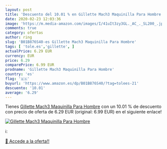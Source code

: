 ```yaml
---
layout: post
title: 'Descuento del 10.01 % en Gillette Mach3 Maquinilla Para Hombre'
date: 2020-02-23 12:03:36
image: 'https://m.media-amazon.com/images/I/41uIt3zy3GL._AC_._SL200_.jpg'
comments: true
category: ofertas
author: ring
slug: 'B01B876S40-es Gillette Mach3 Maquinilla Para Hombre'
tags: [ 'tole.es','gillette', ]
actualPrice: 6.29 EUR
currency: EUR
price: 6.29
comparePrice: 6.99 EUR
prodname: 'Gillette Mach3 Maquinilla Para Hombre'
country: 'es'
flag: '🇪🇸'
buyurl: 'https://www.amazon.es/dp/B01B876S40/?tag=tolees-21'
descuento: '10.01'
average: '6.29'
---
```


Tienes [Gillette Mach3 Maquinilla Para Hombre](https://www.amazon.es/dp/B01B876S40/?tag=tolees-21) con un 10.01 % de descuento con precio de oferta de 6.29 EUR (original: 6.99 EUR) en el siguiente enlace!

[![Gillette Mach3 Maquinilla Para Hombre](https://m.media-amazon.com/images/I/41uIt3zy3GL._AC_._SL200_.jpg)](https://www.amazon.es/dp/B01B876S40/?tag=tolees-21)

ℹ️:


[🛒 Accede a la oferta!!](https://www.amazon.es/dp/B01B876S40/?tag=tolees-21)
